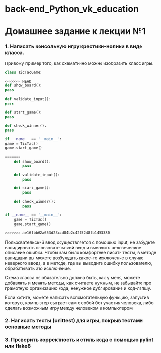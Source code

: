 # back-end_Python_vk_education
# Домашнее задание к лекции №1

### 1. Написать консольную игру крестики-нолики в виде класса.

Привожу пример того, как схематично можно изобразить класс игры.

```py
class TicTacGame:

<<<<<<< HEAD
def show_board():
pass

def validate_input():
pass

def start_game():
pass

def check_winner():
pass

if __name__ == '__main__':
game = TicTac()
game.start_game()

=======
	def show_board():
		pass

	def validate_input():
		pass

	def start_game():
		pass

	def check_winner():
		pass

if __name__ == '__main__':
	game = TicTac()
	game.start_game()
	
>>>>>>> ae16fbb62a653d23ccd84b2c4295248fb1453380
```

Пользовательский ввод осуществляется с помощью input, не забудьте валидировать пользовательский ввод и выводить человеческое описание ошибки.
Чтобы вам было комфортнее писать тесты, в методе валидации вы можете возбуждать какое-то исключение в случае неверного ввода, а в методе, где вы выводите ошибку пользователю, обрабатывать это исключение.

Схема класса не обязательно должна быть, как у меня, можете добавлять и менять методы, как считаете нужным, не забывайте про грамотную организацию кода, ненужное дублирование и код-лапшу.

Если хотите, можете написать вспомогательную функцию, запустив которую, компьютер сыграет сам с собой без участия человека, либо сделать возможным игру между человеком и компьютером


### 2. Написать тесты (unittest) для игры, покрыв тестами основные методы

### 3. Проверить корректность и стиль кода с помощью pylint или flake8
